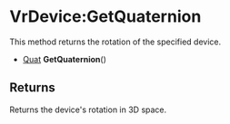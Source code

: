 # VrDevice:GetQuaternion

This method returns the rotation of the specified device.

- [Quat](Quat.md) **GetQuaternion**()

## Returns

Returns the device's rotation in 3D space.
